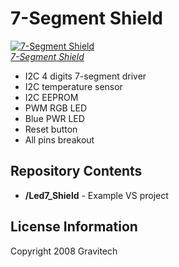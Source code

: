 7-Segment Shield
=======

[![7-Segment Shield](http://ep.yimg.com/ca/I/yhst-27389313707334_2252_124671535)  
*7-Segment Shield*](http://www.gravitech.us/7segmentshield.html)

 - I2C 4 digits 7-segment driver 
 - I2C temperature sensor
 - I2C EEPROM
 - PWM RGB LED
 - Blue PWR LED
 - Reset button
 - All pins breakout


Repository Contents
------------------

* **/Led7_Shield** - Example VS project

License Information
-------------------

Copyright 2008 Gravitech
 